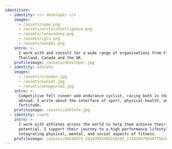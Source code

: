 ```yaml
---
identities:
  - identity: </> developer </>
    images:
      - /assets/sumo.png
      - /assets/arcticintelligence.png
      - /assets/funacademy.png
      - /assets/iglu.png
      - /assets/songhi.png
    intro: >-
      I work with and consult for a wide range of organisations from Finland,
      Thailand, Canada and the UK.
    profileimage: /assets/developer.jpg
  - identity: athlete
    images:
      - /assets/crowden.jpg
      - /assets/sunset.jpg
      - /assets/annapurna2.jpg
    intro: >-
      Competitive fell runner and endurance cyclist, racing both in the UK and
      abroad. I write about the interface of sport, physical health, and mental
      fortitude.
    profileimage: /assets/athlete.jpg
  - identity: coach
    intro: >-
      I work with athletes across the world to help them achieve their full
      potential. I support their journey to a high performance lifestyle,
      integrating physical, mental, and social aspects of fitness.
    profileimage: /assets/68246875_10157833366156282_171028479649775616_n.jpg
---
```



